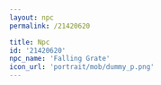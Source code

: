 ```yaml
---
layout: npc
permalink: /21420620

title: Npc
id: '21420620'
npc_name: 'Falling Grate'
icon_url: 'portrait/mob/dummy_p.png'
---
```

